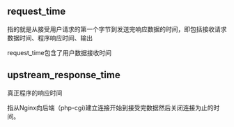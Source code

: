 ## request_time

指的就是从接受用户请求的第一个字节到发送完响应数据的时间，即包括接收请求数据时间、程序响应时间、输出

request_time包含了用户数据接收时间



## upstream_response_time

真正程序的响应时间

指从Nginx向后端（php-cgi)建立连接开始到接受完数据然后关闭连接为止的时间。